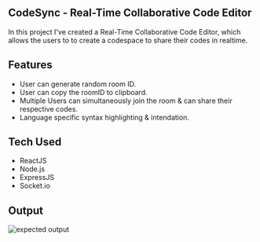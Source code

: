 ## CodeSync - Real-Time Collaborative Code Editor

In this project I've created a Real-Time Collaborative Code Editor, which allows the users to to create a codespace to share their codes in realtime.

## Features

- User can generate random room ID.
- User can copy the roomID to clipboard.
- Multiple Users can simultaneously join the room & can share their respective codes.
- Language specific syntax highlighting & intendation.

## Tech Used

- ReactJS
- Node.js
- ExpressJS
- Socket.io

## Output

![expected output](/src/codeSync.png)
